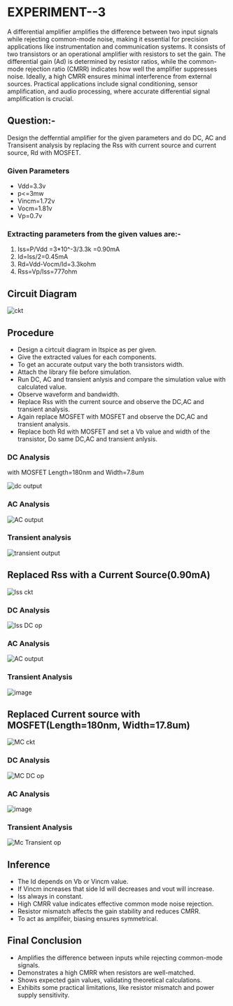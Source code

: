 # EXPERIMENT--3

A differential amplifier amplifies the difference between two input signals while rejecting common-mode noise, making it essential for precision applications like instrumentation and communication systems. It consists of two transistors or an operational amplifier with resistors to set the gain. The differential gain (Ad) is determined by resistor ratios, while the common-mode rejection ratio (CMRR) indicates how well the amplifier suppresses noise. Ideally, a high CMRR ensures minimal interference from external sources. Practical applications include signal conditioning, sensor amplification, and audio processing, where accurate differential signal amplification is crucial.
## Question:- 
Design the defferntial amplifier for the given parameters and do DC, AC and Transisent analysis by replacing the Rss with current source and current source, Rd with MOSFET.
### Given Parameters
* Vdd=3.3v
* p<=3mw
* Vincm=1.72v
* Vocm=1.81v
* Vp=0.7v

### Extracting parameters from the given values are:-
1. Iss=P/Vdd
=3*10^-3/3.3k
=0.90mA
2. Id=Iss/2=0.45mA
3. Rd=Vdd-Vocm/Id=3.3kohm
4. Rss=Vp/Iss=777ohm
## Circuit Diagram

![ckt](https://github.com/user-attachments/assets/c7315d6c-fc71-474a-ba49-8541ccccb0ee)

## Procedure
* Design a cirtcuit diagram in ltspice as per given.
* Give the extracted values for each components.
* To get an accurate output vary the both transistors width.
* Attach the library file before simulation.
* Run DC, AC and transient anlysis and compare the simulation value with calculated value.
* Observe waveform and bandwidth.
* Replace Rss with the current source and observe the DC,AC and transient analysis.
* Again replace MOSFET with MOSFET and observe the DC,AC and transient analysis.
* Replace both Rd with MOSFET and set a Vb value and width of the transistor, Do same DC,AC and transient anlysis.

### DC Analysis
with MOSFET Length=180nm and Width=7.8um

![dc output](https://github.com/user-attachments/assets/e70dbc15-245d-4f99-a311-49f103d2bb5b)

### AC Analysis

![AC output](https://github.com/user-attachments/assets/2504d1db-f47c-4997-8ec1-ccd072471917)

### Transient analysis

![transient output](https://github.com/user-attachments/assets/a2e796a2-f1fb-443f-9aa5-924ab7f3792a)

## Replaced Rss with a Current Source(0.90mA)

![Iss ckt](https://github.com/user-attachments/assets/a333674e-1936-4369-a590-f48cb84489e1)

### DC Analysis

![Iss DC op](https://github.com/user-attachments/assets/c71a4e82-50a3-4299-a799-cb1c68712996)

### AC Analysis

![AC output](https://github.com/user-attachments/assets/1da3489d-1c31-44d4-a827-8bfe78eb1b3b)

### Transient Analysis

![image](https://github.com/user-attachments/assets/90c50d5c-6473-4ca1-b9fb-c29e652534e8)


## Replaced Current source with MOSFET(Length=180nm, Width=17.8um) 

![MC ckt](https://github.com/user-attachments/assets/8d373775-86dd-42b1-80e5-1a60739753bb)

### DC Analysis

![MC DC op](https://github.com/user-attachments/assets/07951464-da5f-4541-a47c-2cf314a48781)

### AC Analysis

![image](https://github.com/user-attachments/assets/a09cce3b-26ce-4994-9553-d9c959e6cee8)

### Transient Analysis

![Mc Transient op](https://github.com/user-attachments/assets/ab730dce-7720-4276-abfa-5adb0605921a)

## Inference 
* The Id depends on Vb or Vincm value.
* If Vincm increases that side Id will decreases and vout will increase.
* Iss always in constant.
* High CMRR value indicates effective common mode noise rejection.
* Resistor mismatch affects the gain stability and reduces CMRR.
* To act as amplifeir, biasing ensures symmetrical.

## Final Conclusion
* Amplifies the difference between inputs while rejecting common-mode signals.
* Demonstrates a high CMRR when resistors are well-matched.
* Shows expected gain values, validating theoretical calculations.
* Exhibits some practical limitations, like resistor mismatch and power supply sensitivity.
